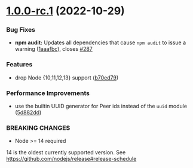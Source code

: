 # [1.0.0-rc.1](https://github.com/peers/peerjs-server/compare/v0.6.1...v1.0.0-rc.1) (2022-10-29)


### Bug Fixes

* **npm audit:** Updates all dependencies that cause `npm audit` to issue a warning ([1aaafbc](https://github.com/peers/peerjs-server/commit/1aaafbc4504224f36287fd721f6edbc27a5b9eaa)), closes [#287](https://github.com/peers/peerjs-server/issues/287)


### Features

* drop Node {10,11,12,13} support ([b70ed79](https://github.com/peers/peerjs-server/commit/b70ed79d9a239593d128ea2914eea0c2107b03b2))


### Performance Improvements

* use the builtin UUID generator for Peer ids instead of the `uuid` module ([5d882dd](https://github.com/peers/peerjs-server/commit/5d882dd0c6af9bed8602e0507fdf5c1d284be075))


### BREAKING CHANGES

* Node >= 14 required

14 is the oldest currently supported version. See https://github.com/nodejs/release#release-schedule
